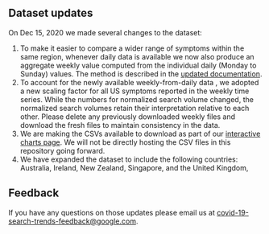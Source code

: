 ## Dataset updates
On Dec 15, 2020 we made several changes to the dataset:
1. To make it easier to compare a wider range of symptoms within the same region, whenever daily data is available we now also produce an aggregate weekly value computed from the individual daily (Monday to Sunday) values. The method is described in the [updated documentation](https://storage.googleapis.com/gcp-public-data-symptom-search/COVID-19%20Search%20Trends%20symptoms%20dataset%20documentation%20.pdf).
2. To account for the newly available weekly-from-daily data , we adopted a new scaling factor for all US symptoms reported in the weekly time series. While the numbers for normalized search volume changed, the normalized search volumes retain their interpretation relative to each other. Please delete any previously downloaded weekly files and download the fresh files to maintain consistency in the data.
3. We are making the CSVs available to download as part of our [interactive charts page](https://pair-code.github.io/covid19_symptom_dataset). We will not be directly hosting the CSV files in this repository going forward.
4. We have expanded the dataset to include the following countries: Australia, Ireland, New Zealand, Singapore, and the United Kingdom,

## Feedback
If you have any questions on those updates please email us at covid-19-search-trends-feedback@google.com.
